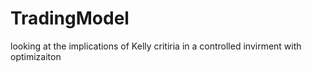 # TradingModel
looking at the implications of Kelly critiria in a controlled invirment with optimizaiton
